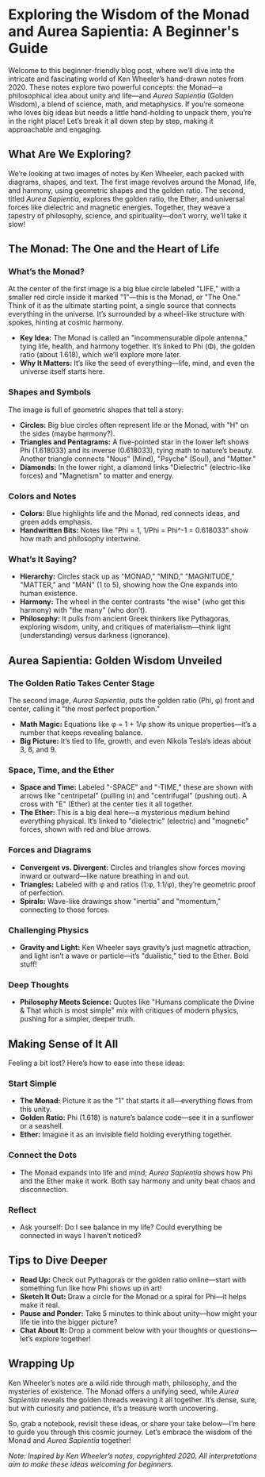 # Exploring the Wisdom of the Monad and Aurea Sapientia: A Beginner's Guide

Welcome to this beginner-friendly blog post, where we’ll dive into the intricate and fascinating world of Ken Wheeler’s hand-drawn notes from 2020. These notes explore two powerful concepts: the Monad—a philosophical idea about unity and life—and *Aurea Sapientia* (Golden Wisdom), a blend of science, math, and metaphysics. If you’re someone who loves big ideas but needs a little hand-holding to unpack them, you’re in the right place! Let’s break it all down step by step, making it approachable and engaging.

## What Are We Exploring?

We’re looking at two images of notes by Ken Wheeler, each packed with diagrams, shapes, and text. The first image revolves around the Monad, life, and harmony, using geometric shapes and the golden ratio. The second, titled *Aurea Sapientia*, explores the golden ratio, the Ether, and universal forces like dielectric and magnetic energies. Together, they weave a tapestry of philosophy, science, and spirituality—don’t worry, we’ll take it slow!

## The Monad: The One and the Heart of Life

### What’s the Monad?
At the center of the first image is a big blue circle labeled "LIFE," with a smaller red circle inside it marked "1"—this is the Monad, or "The One." Think of it as the ultimate starting point, a single source that connects everything in the universe. It’s surrounded by a wheel-like structure with spokes, hinting at cosmic harmony.

- **Key Idea:** The Monad is called an "incommensurable dipole antenna," tying life, health, and harmony together. It’s linked to Phi (Φ), the golden ratio (about 1.618), which we’ll explore more later.
- **Why It Matters:** It’s like the seed of everything—life, mind, and even the universe itself starts here.

### Shapes and Symbols
The image is full of geometric shapes that tell a story:
- **Circles:** Big blue circles often represent life or the Monad, with "H" on the sides (maybe harmony?).
- **Triangles and Pentagrams:** A five-pointed star in the lower left shows Phi (1.618033) and its inverse (0.618033), tying math to nature’s beauty. Another triangle connects "Nous" (Mind), "Psyche" (Soul), and "Matter."
- **Diamonds:** In the lower right, a diamond links "Dielectric" (electric-like forces) and "Magnetism" to matter and energy.

### Colors and Notes
- **Colors:** Blue highlights life and the Monad, red connects ideas, and green adds emphasis.
- **Handwritten Bits:** Notes like "Phi = 1, 1/Phi = Phi^-1 = 0.618033" show how math and philosophy intertwine.

### What’s It Saying?
- **Hierarchy:** Circles stack up as "MONAD," "MIND," "MAGNITUDE," "MATTER," and "MAN" (1 to 5), showing how the One expands into human existence.
- **Harmony:** The wheel in the center contrasts "the wise" (who get this harmony) with "the many" (who don’t).
- **Philosophy:** It pulls from ancient Greek thinkers like Pythagoras, exploring wisdom, unity, and critiques of materialism—think light (understanding) versus darkness (ignorance).

## Aurea Sapientia: Golden Wisdom Unveiled

### The Golden Ratio Takes Center Stage
The second image, *Aurea Sapientia*, puts the golden ratio (Phi, φ) front and center, calling it "the most perfect proportion."
- **Math Magic:** Equations like φ = 1 + 1/φ show its unique properties—it’s a number that keeps revealing balance.
- **Big Picture:** It’s tied to life, growth, and even Nikola Tesla’s ideas about 3, 6, and 9.

### Space, Time, and the Ether
- **Space and Time:** Labeled "-SPACE" and "-TIME," these are shown with arrows like "centripetal" (pulling in) and "centrifugal" (pushing out). A cross with "E" (Ether) at the center ties it all together.
- **The Ether:** This is a big deal here—a mysterious medium behind everything physical. It’s linked to "dielectric" (electric) and "magnetic" forces, shown with red and blue arrows.

### Forces and Diagrams
- **Convergent vs. Divergent:** Circles and triangles show forces moving inward or outward—like nature breathing in and out.
- **Triangles:** Labeled with φ and ratios (1:φ, 1:1/φ), they’re geometric proof of perfection.
- **Spirals:** Wave-like drawings show "inertia" and "momentum," connecting to those forces.

### Challenging Physics
- **Gravity and Light:** Ken Wheeler says gravity’s just magnetic attraction, and light isn’t a wave or particle—it’s "dualistic," tied to the Ether. Bold stuff!

### Deep Thoughts
- **Philosophy Meets Science:** Quotes like "Humans complicate the Divine & That which is most simple" mix with critiques of modern physics, pushing for a simpler, deeper truth.

## Making Sense of It All

Feeling a bit lost? Here’s how to ease into these ideas:

### Start Simple
- **The Monad:** Picture it as the "1" that starts it all—everything flows from this unity.
- **Golden Ratio:** Phi (1.618) is nature’s balance code—see it in a sunflower or a seashell.
- **Ether:** Imagine it as an invisible field holding everything together.

### Connect the Dots
- The Monad expands into life and mind; *Aurea Sapientia* shows how Phi and the Ether make it work. Both say harmony and unity beat chaos and disconnection.

### Reflect
- Ask yourself: Do I see balance in my life? Could everything be connected in ways I haven’t noticed?

## Tips to Dive Deeper

- **Read Up:** Check out Pythagoras or the golden ratio online—start with something fun like how Phi shows up in art!
- **Sketch It Out:** Draw a circle for the Monad or a spiral for Phi—it helps make it real.
- **Pause and Ponder:** Take 5 minutes to think about unity—how might your life tie into the bigger picture?
- **Chat About It:** Drop a comment below with your thoughts or questions—let’s explore together!

## Wrapping Up

Ken Wheeler’s notes are a wild ride through math, philosophy, and the mysteries of existence. The Monad offers a unifying seed, while *Aurea Sapientia* reveals the golden threads weaving it all together. It’s dense, sure, but with curiosity and patience, it’s a treasure worth uncovering.

So, grab a notebook, revisit these ideas, or share your take below—I’m here to guide you through this cosmic journey. Let’s embrace the wisdom of the Monad and *Aurea Sapientia* together!

*Note: Inspired by Ken Wheeler’s notes, copyrighted 2020. All interpretations aim to make these ideas welcoming for beginners.*